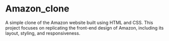 # Amazon_clone
A simple clone of the Amazon website built using HTML and CSS. This project focuses on replicating the front-end design of Amazon, including its layout, styling, and responsiveness.
